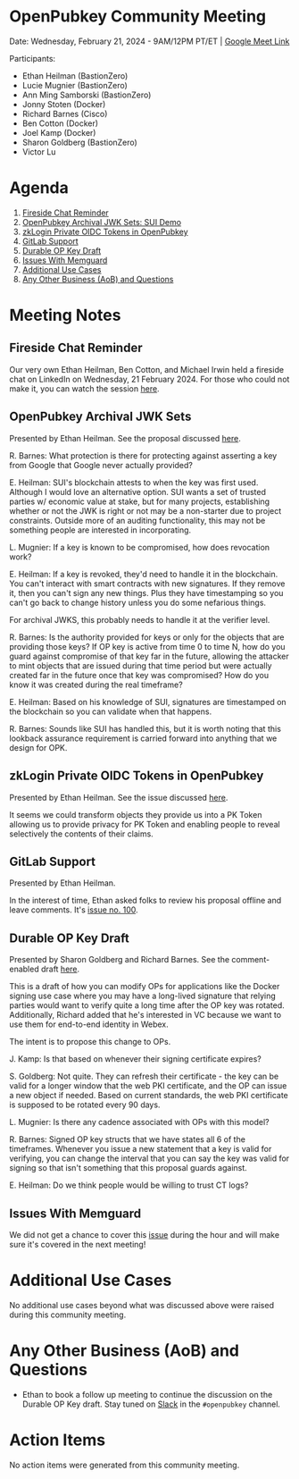 # OpenPubkey Community Meeting

Date: Wednesday, February 21, 2024 - 9AM/12PM PT/ET | [Google Meet Link](https://meet.google.com/oom-qgcz-wsy)

Participants:
* Ethan Heilman (BastionZero)
* Lucie Mugnier (BastionZero) 
* Ann Ming Samborski (BastionZero)
* Jonny Stoten (Docker)
* Richard Barnes (Cisco)
* Ben Cotton (Docker)
* Joel Kamp (Docker)
* Sharon Goldberg (BastionZero)
* Victor Lu

# Agenda
1. [Fireside Chat Reminder](#fireside-chat-reminder)
2. [OpenPubkey Archival JWK Sets: SUI Demo](#openpubkey-archival-jwk-sets)
3. [zkLogin Private OIDC Tokens in OpenPubkey](#zklogin-private-oidc-tokens-in-openpubkey) 
4. [GitLab Support](#gitlab-support)
5. [Durable OP Key Draft](#durable-op-key-draft)
6. [Issues With Memguard](#issues-with-memguard)
7. [Additional Use Cases](#additional-use-cases)
8. [Any Other Business (AoB) and Questions](#any-other-business-aob-and-questions)

# Meeting Notes

## Fireside Chat Reminder

Our very own Ethan Heilman, Ben Cotton, and Michael Irwin held a fireside chat on LinkedIn on Wednesday, 21 February 2024. For those who could not make it, you can watch the session [here](https://www.linkedin.com/events/7160671049448046592/about/).

## OpenPubkey Archival JWK Sets

Presented by Ethan Heilman. See the proposal discussed [here](https://github.com/openpubkey/openpubkey/pull/102). 

R. Barnes: What protection is there for protecting against asserting a key from Google that Google never actually provided?

E. Heilman: SUI's blockchain attests to when the key was first used. Although I would love an alternative option. SUI wants a set of trusted parties w/ economic value at stake, but for many projects, establishing whether or not the JWK is right or not may be a non-starter due to project constraints. Outside more of an auditing functionality, this may not be something people are interested in incorporating. 

L. Mugnier: If a key is known to be compromised, how does revocation work?

E. Heilman: If a key is revoked, they'd need to handle it in the blockchain. You can't interact with smart contracts with new signatures. If they remove it, then you can't sign any new things. Plus they have timestamping so you can't go back to change history unless you do some nefarious things. 

For archival JWKS, this probably needs to handle it at the verifier level.

R. Barnes: Is the authority provided for keys or only for the objects that are providing those keys? If OP key is active from time 0 to time N, how do you guard against compromise of that key far in the future, allowing the attacker to mint objects that are issued during that time period but were actually created far in the future once that key was compromised? How do you know it was created during the real timeframe?

E. Heilman: Based on his knowledge of SUI, signatures are timestamped on the blockchain so you can validate when that happens. 

R. Barnes: Sounds like SUI has handled this, but it is worth noting that this lookback assurance requirement is carried forward into anything that we design for OPK. 

## zkLogin Private OIDC Tokens in OpenPubkey

Presented by Ethan Heilman. See the issue discussed [here](https://github.com/openpubkey/openpubkey/issues/101). 

It seems we could transform objects they provide us into a PK Token allowing us to provide privacy for PK Token and enabling people to reveal selectively the contents of their claims.

## GitLab Support

Presented by Ethan Heilman.

In the interest of time, Ethan asked folks to review his proposal offline and leave comments. It's [issue no. 100](https://github.com/openpubkey/openpubkey/issues/100).

## Durable OP Key Draft

Presented by Sharon Goldberg and Richard Barnes. See the comment-enabled draft [here](https://docs.google.com/document/d/1RJzq17VOhSwhuzLzcwZx7-yvlgjOsWubM7NgjfMV5ug/edit?usp=sharing).

This is a draft of how you can modify OPs for applications like the Docker signing use case where you may have a long-lived signature that relying parties would want to verify quite a long time after the OP key was rotated. Additionally, Richard added that he's interested in VC because we want to use them for end-to-end identity in Webex.

The intent is to propose this change to OPs.

J. Kamp: Is that based on whenever their signing certificate expires?

S. Goldberg: Not quite. They can refresh their certificate - the key can be valid for a longer window that the web PKI certificate, and the OP can issue a new object if needed. Based on current standards, the web PKI certificate is supposed to be rotated every 90 days.

L. Mugnier: Is there any cadence associated with OPs with this model?

R. Barnes: Signed OP key structs that we have states all 6 of the timeframes. Whenever you issue a new statement that a key is valid for verifying, you can change the interval that you can say the key was valid for signing so that isn't something that this proposal guards against.

E. Heilman: Do we think people would be willing to trust CT logs?

## Issues With Memguard 

We did not get a chance to cover this [issue](https://github.com/openpubkey/openpubkey/issues/103) during the hour and will make sure it's covered in the next meeting!

# Additional Use Cases

No additional use cases beyond what was discussed above were raised during this community meeting. 

# Any Other Business (AoB) and Questions 

* Ethan to book a follow up meeting to continue the discussion on the Durable OP Key draft. Stay tuned on [Slack](https://openssf.org/getinvolved/) in the `#openpubkey` channel.

# Action Items

No action items were generated from this community meeting.
